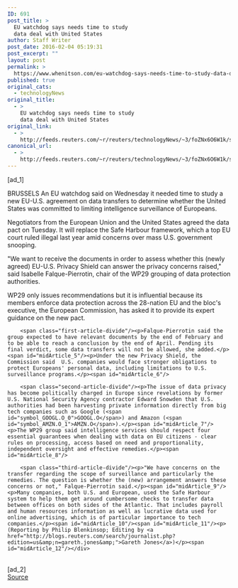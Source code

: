 ```yaml
---
ID: 691
post_title: >
  EU watchdog says needs time to study
  data deal with United States
author: Staff Writer
post_date: 2016-02-04 05:19:31
post_excerpt: ""
layout: post
permalink: >
  https://www.whenitson.com/eu-watchdog-says-needs-time-to-study-data-deal-with-united-states/
published: true
original_cats:
  - technologyNews
original_title:
  - >
    EU watchdog says needs time to study
    data deal with United States
original_link:
  - >
    http://feeds.reuters.com/~r/reuters/technologyNews/~3/foZNx6O6W1k/story01.htm
canonical_url:
  - >
    http://feeds.reuters.com/~r/reuters/technologyNews/~3/foZNx6O6W1k/story01.htm
---
```

 [ad_1]
<br><div id="articleText">
<span id="midArticle_start"/>

<span id="midArticle_0"/><span class="focusParagraph" readability="4"><p><span class="articleLocation">BRUSSELS</span> An EU watchdog said on Wednesday it needed time to study a new EU-U.S. agreement on data transfers to determine whether the United States was committed to limiting intelligence surveillance of Europeans.</p></span><span id="midArticle_1"/><p>Negotiators from the European Union and the United States agreed the data pact on Tuesday. It will replace the Safe Harbour framework, which a top EU court ruled illegal last year amid concerns over mass U.S. government snooping.</p><span id="midArticle_2"/><p>"We want to receive the documents in order to assess whether this (newly agreed) EU-U.S. Privacy Shield can answer the privacy concerns raised," said Isabelle Falque-Pierrotin, chair of the WP29 grouping of data protection authorities.</p><span id="midArticle_3"/><p>WP29 only issues recommendations but it is influential because its members enforce data protection across the 28-nation EU and the bloc's executive, the European Commission, has asked it to provide its expert guidance on the new pact.</p><span id="midArticle_4"/>
        
        <span class="first-article-divide"/><p>Falque-Pierrotin said the group expected to have relevant documents by the end of February and to be able to reach a conclusion by the end of April. Pending its final verdict, some data transfers will not be allowed, she added.</p><span id="midArticle_5"/><p>Under the new Privacy Shield, the Commission said  U.S. companies would face stronger obligations to protect Europeans' personal data, including limitations to U.S. surveillance programs.</p><span id="midArticle_6"/>
        
        <span class="second-article-divide"/><p>The issue of data privacy has become politically charged in Europe since revelations by former U.S. National Security Agency contractor Edward Snowden that U.S. authorities had been harvesting private information directly from big tech companies such as Google (<span id="symbol_GOOGL.O_0">GOOGL.O</span>) and Amazon (<span id="symbol_AMZN.O_1">AMZN.O</span>).</p><span id="midArticle_7"/><p>The WP29 group said intelligence services should respect four essential guarantees when dealing with data on EU citizens - clear rules on processing, access based on need and proportionality, independent oversight and effective remedies.</p><span id="midArticle_8"/>
        
        <span class="third-article-divide"/><p>"We have concerns on the transfer regarding the scope of surveillance and particularly the remedies. The question is whether the (new) arrangement answers these concerns or not," Falque-Pierrotin said.</p><span id="midArticle_9"/><p>Many companies, both U.S. and European, used the Safe Harbour system to help them get around cumbersome checks to transfer data between offices on both sides of the Atlantic. That includes payroll and human resources information as well as lucrative data used for online advertising, which is of particular importance to tech companies.</p><span id="midArticle_10"/><span id="midArticle_11"/><p> (Reporting by Philip Blenkinsop; Editing by <a href="http://blogs.reuters.com/search/journalist.php?edition=us&amp;n=gareth.jones&amp;">Gareth Jones</a>)</p><span id="midArticle_12"/></div>
<br>[ad_2]
<br><a href="http://feeds.reuters.com/~r/reuters/technologyNews/~3/foZNx6O6W1k/story01.htm">Source </a>